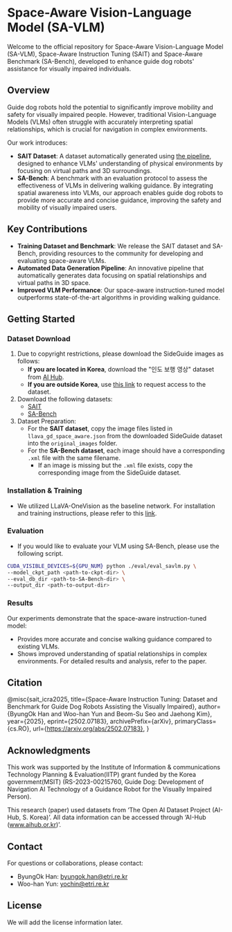 # Space-Aware Vision-Language Model (SA-VLM)

Welcome to the official repository for Space-Aware Vision-Language Model (SA-VLM), Space-Aware Instruction Tuning (SAIT) and Space-Aware Benchmark (SA-Bench), developed to enhance guide dog robots' assistance for visually impaired individuals.

## Overview
Guide dog robots hold the potential to significantly improve mobility and safety for visually impaired people. However, traditional Vision-Language Models (VLMs) often struggle with accurately interpreting spatial relationships, which is crucial for navigation in complex environments.

Our work introduces:
* **SAIT Dataset**: A dataset automatically generated using [the pipeline](https://github.com/yochin/PathGuidedVQA), designed to enhance VLMs' understanding of physical environments by focusing on virtual paths and 3D surroundings.
* **SA-Bench**: A benchmark with an evaluation protocol to assess the effectiveness of VLMs in delivering walking guidance.
By integrating spatial awareness into VLMs, our approach enables guide dog robots to provide more accurate and concise guidance, improving the safety and mobility of visually impaired users.

## Key Contributions
* **Training Dataset and Benchmark**: We release the SAIT dataset and SA-Bench, providing resources to the community for developing and evaluating space-aware VLMs.
* **Automated Data Generation Pipeline**: An innovative pipeline that automatically generates data focusing on spatial relationships and virtual paths in 3D space.
* **Improved VLM Performance**: Our space-aware instruction-tuned model outperforms state-of-the-art algorithms in providing walking guidance.

## Getting Started

### Dataset Download
1. Due to copyright restrictions, please download the SideGuide images as follows:
   - **If you are located in Korea**, download the "인도 보행 영상" dataset from [AI Hub](https://www.aihub.or.kr/).
   - **If you are outside Korea**, use [this link](https://docs.google.com/forms/d/e/1FAIpQLScBmoVoj0d-omBOVCHGjhRislXP0TYzRqaUJOmJcqN6ylQcxQ/viewform) to request access to the dataset.
2. Download the following datasets:
   - [SAIT](https://o365ust-my.sharepoint.com/:u:/g/personal/byungok_han_office_ust_ac_kr/ERKNDsdlNSlOmtfjTm7hgIUBtZNUxCFetVAp71Wd8WiEVw?e=scaLi3)
   - [SA-Bench](https://o365ust-my.sharepoint.com/:u:/g/personal/byungok_han_office_ust_ac_kr/ETcHGbBsZO9NktZHpZDFePIBgbnCH6s5UoMqAm9hcbjkcg?e=lNLhgS)
3. Dataset Preparation:
   - For the **SAIT dataset**, copy the image files listed in `llava_gd_space_aware.json` from the downloaded SideGuide dataset into the `original_images` folder.
   - For the **SA-Bench dataset**, each image should have a corresponding `.xml` file with the same filename.  
     - If an image is missing but the `.xml` file exists, copy the corresponding image from the SideGuide dataset.

### Installation & Training
* We utilized LLaVA-OneVision as the baseline network. For installation and training instructions, please refer to this [link](https://github.com/LLaVA-VL/LLaVA-NeXT).

### Evaluation
* If you would like to evaluate your VLM using SA-Bench, please use the following script.
```bash
CUDA_VISIBLE_DEVICES=${GPU_NUM} python ./eval/eval_savlm.py \
--model_ckpt_path <path-to-ckpt-dir> \
--eval_db_dir <path-to-SA-Bench-dir> \
--output_dir <path-to-output-dir>
```

### Results
Our experiments demonstrate that the space-aware instruction-tuned model:

* Provides more accurate and concise walking guidance compared to existing VLMs.
* Shows improved understanding of spatial relationships in complex environments.
For detailed results and analysis, refer to the paper.

## Citation
@misc{sait_icra2025,
  title={Space-Aware Instruction Tuning: Dataset and Benchmark for Guide Dog Robots Assisting the Visually Impaired},
  author={ByungOk Han and Woo-han Yun and Beom-Su Seo and Jaehong Kim},
  year={2025},
  eprint={2502.07183},
  archivePrefix={arXiv},
  primaryClass={cs.RO},
  url={https://arxiv.org/abs/2502.07183},
}

## Acknowledgments
This work was supported by the Institute of Information & communications Technology Planning & Evaluation(IITP) grant funded by the Korea government(MSIT) (RS-2023-00215760, Guide Dog: Development of Navigation AI Technology of a Guidance Robot for the Visually Impaired Person). 

This research (paper) used datasets from ‘The Open AI Dataset Project (AI-Hub, S. Korea)’. All data information can be accessed through ‘AI-Hub (www.aihub.or.kr)’.

## Contact
For questions or collaborations, please contact:

* ByungOk Han: byungok.han@etri.re.kr
* Woo-han Yun: yochin@etri.re.kr

## License
We will add the license information later.
